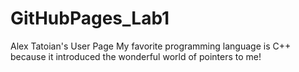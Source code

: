 # GitHubPages_Lab1
Alex Tatoian's User Page
My favorite programming language is C++ because it introduced the wonderful world of pointers to me!
